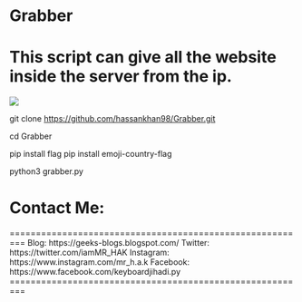 # Grabber

<h1>This script can give all the website inside the server from the ip.</h1>

<img src="https://snipboard.io/RwOqin.jpg">

git clone https://github.com/hassankhan98/Grabber.git

cd Grabber

pip install flag
pip install emoji-country-flag

python3 grabber.py


<h1>Contact Me:</h1>
<p>
=========================================================
Blog: https://geeks-blogs.blogspot.com/
Twitter: https://twitter.com/iamMR_HAK
Instagram: https://www.instagram.com/mr_h.a.k
Facebook: https://www.facebook.com/keyboardjihadi.py
=========================================================</p>
